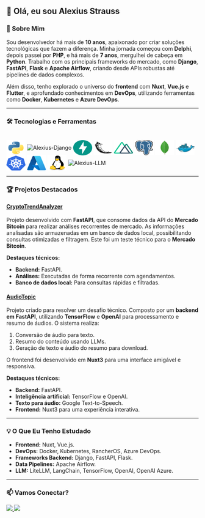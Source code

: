 ## 👋 Olá, eu sou Alexius Strauss

### 🚀 Sobre Mim
Sou desenvolvedor há mais de **10 anos**, apaixonado por criar soluções tecnológicas que fazem a diferença. Minha jornada começou com **Delphi**, depois passei por **PHP**, e há mais de **7 anos**, mergulhei de cabeça em **Python**. Trabalho com os principais frameworks do mercado, como **Django**, **FastAPI**, **Flask** e **Apache Airflow**, criando desde APIs robustas até pipelines de dados complexos.

Além disso, tenho explorado o universo do **frontend** com **Nuxt**, **Vue.js** e **Flutter**, e aprofundado conhecimentos em **DevOps**, utilizando ferramentas como **Docker**, **Kubernetes** e **Azure DevOps**.

---
### 🛠️ Tecnologias e Ferramentas
<div style="display: inline_block"><br>
  <img align="center" alt="Alexius-Python" height="40" width="50" src="https://raw.githubusercontent.com/devicons/devicon/master/icons/python/python-original.svg" title="Python">
  <img align="center" alt="Alexius-Django" height="40" width="50" src="https://cdn.worldvectorlogo.com/logos/django.svg" title="Django">
  <img align="center" alt="Alexius-FastAPI" height="40" width="50" src="https://raw.githubusercontent.com/devicons/devicon/master/icons/fastapi/fastapi-original.svg" title="FastAPI">
  <img align="center" alt="Alexius-Flask" height="40" width="50" src="https://raw.githubusercontent.com/devicons/devicon/master/icons/flask/flask-original.svg" title="Flask">
  <img align="center" alt="Alexius-Nuxt" height="40" width="50" src="https://raw.githubusercontent.com/devicons/devicon/master/icons/nuxtjs/nuxtjs-original.svg" title="Nuxt.js">
  <img align="center" alt="Alexius-Postgresql" height="40" width="50" src="https://raw.githubusercontent.com/devicons/devicon/master/icons/postgresql/postgresql-original.svg" title="PostgreSQL">
  <img align="center" alt="Alexius-MongoDB" height="40" width="50" src="https://raw.githubusercontent.com/devicons/devicon/master/icons/mongodb/mongodb-original.svg" title="MongoDB">
  <img align="center" alt="Alexius-Docker" height="40" width="50" src="https://raw.githubusercontent.com/devicons/devicon/master/icons/docker/docker-original.svg" title="Docker">
  <img align="center" alt="Alexius-Kubernetes" height="40" width="50" src="https://raw.githubusercontent.com/devicons/devicon/master/icons/kubernetes/kubernetes-plain.svg" title="Kubernetes">
  <img align="center" alt="Alexius-Azure" height="40" width="50" src="https://raw.githubusercontent.com/devicons/devicon/master/icons/azure/azure-original.svg" title="Azure DevOps">
  <img align="center" alt="Alexius-Linux" height="40" width="50" src="https://raw.githubusercontent.com/devicons/devicon/master/icons/linux/linux-original.svg" title="Linux">
  <img align="center" alt="Alexius-LLM" height="40" width="50" src="https://cdn-icons-png.flaticon.com/512/10395/10395466.png" title="LLM">
</div>

---

### 🏆 Projetos Destacados

#### [CryptoTrendAnalyzer](https://github.com/alexiusstrauss/CryptoTrendAnalyzer)
Projeto desenvolvido com **FastAPI**, que consome dados da API do **Mercado Bitcoin** para realizar análises recorrentes de mercado. As informações analisadas são armazenadas em um banco de dados local, possibilitando consultas otimizadas e filtragem. Este foi um teste técnico para o **Mercado Bitcoin**.

**Destaques técnicos:**
- **Backend:** FastAPI.
- **Análises:** Executadas de forma recorrente com agendamentos.
- **Banco de dados local:** Para consultas rápidas e filtradas.

#### [AudioTopic](https://github.com/alexiusstrauss/AudioTopic)
Projeto criado para resolver um desafio técnico. Composto por um **backend em FastAPI**, utilizando **TensorFlow** e **OpenAI** para processamento e resumo de áudios. O sistema realiza:
1. Conversão de áudio para texto.
2. Resumo do conteúdo usando LLMs.
3. Geração de texto e áudio do resumo para download.

O frontend foi desenvolvido em **Nuxt3** para uma interface amigável e responsiva.

**Destaques técnicos:**
- **Backend:** FastAPI.
- **Inteligência artificial:** TensorFlow e OpenAI.
- **Texto para áudio:** Google Text-to-Speech.
- **Frontend:** Nuxt3 para uma experiência interativa.

---


### 💡 O Que Eu Tenho Estudado
- **Frontend:** Nuxt, Vue.js.
- **DevOps:** Docker, Kubernetes, RancherOS, Azure DevOps.
- **Frameworks Backend:** Django, FastAPI, Flask.
- **Data Pipelines:** Apache Airflow.
- **LLM:** LiteLLM, LangChain, TensorFlow, OpenAI, OpenAI Azure.

---

### 📫 Vamos Conectar?
<div style="display: inline_block">
  <a href="https://www.linkedin.com/in/alexiusstrauss/" target="_blank">
    <img src="https://img.shields.io/badge/-LinkedIn-%230077B5?style=for-the-badge&logo=linkedin&logoColor=white" target="_blank">
  </a>
  <a href="mailto:alexius.dev@gmail.com" target="_blank">
    <img src="https://img.shields.io/badge/Gmail-D14836?style=for-the-badge&logo=gmail&logoColor=white" target="_blank">
  </a>
</div>
